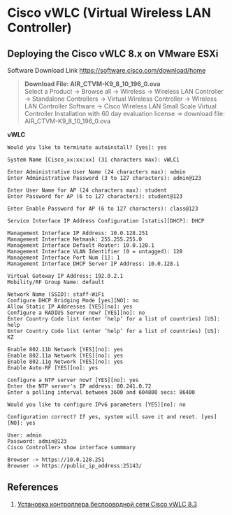 # Cisco vWLC (Virtual Wireless LAN Controller) 

## Deploying the Cisco vWLC 8.x on VMware ESXi

Software Download Link
https://software.cisco.com/download/home

> **Download File: AIR_CTVM-K9_8_10_196_0.ova**  
> Select a Product -> Browse all -> Wireless -> Wireless LAN Controller -> Standalone Controllers -> Virtual Wireless Controller -> Wireless LAN Controller Software -> Cisco Wireless LAN Small Scale Virtual Controller Installation with 60 day evaluation license -> download file: AIR_CTVM-K9_8_10_196_0.ova

**vWLC**
```shell
Would you like to terminate autoinstall? [yes]: yes

System Name [Cisco_xx:xx:xx] (31 characters max): vWLC1

Enter Administrative User Name (24 characters max): admin
Enter Administrative Password (3 to 127 characters): admin@123

Enter User Name for AP (24 characters max): student
Enter Password for AP (6 to 127 characters): student@123

Enter Enable Password for AP (6 to 127 characters): class@123

Service Interface IP Address Configuration [statis][DHCP]: DHCP

Management Interface IP Address: 10.0.128.251
Management Interface Netmask: 255.255.255.0
Management Interface Default Router: 10.0.128.1
Management Interface VLAN Identifier (0 = untagged): 128
Management Interface Port Num [1]: 1
Management Interface DHCP Server IP Address: 10.0.128.1

Virtual Gateway IP Address: 192.0.2.1
Mobility/RF Group Name: default

Network Name (SSID): staff-WiFi
Configure DHCP Bridging Mode [yes][NO]: no
Allow Static IP Addresses [YES][no]: yes
Configure a RADIUS Server now? [YES][no]: no
Enter Country Code list (enter ‘help’ for a list of countries) [US]: help
Enter Country Code list (enter ‘help’ for a list of countries) [US]: KZ

Enable 802.11b Network [YES][no]: yes
Enable 802.11a Network [YES][no]: yes
Enable 802.11g Network [YES][no]: yes
Enable Auto-RF [YES][no]: yes

Configure a NTP server now? [YES][no]: yes
Enter the NTP server's IP address: 80.241.0.72
Enter a polling interval between 3600 and 604800 secs: 86400

Would you like to configure IPv6 parameters [YES][no]: no

Configuration correct? If yes, system will save it and reset. [yes][NO]: yes

User: admin
Password: admin@123
Cisco Controller> show interface summmary

Browser -> httрs://10.0.128.251
Browser -> https://public_ip_address:25143/
```

## References

1) [Установка контроллера беспроводной сети Cisco vWLC 8.3](https://wiki.dno-it.ru/2023/12/04/ustanovka-cisco-vwlc-versii-8-3/)
